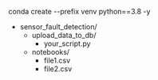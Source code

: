 
conda create --prefix venv python==3.8 -y

- sensor_fault_detection/
  - upload_data_to_db/
    - your_script.py
  - notebooks/
    - file1.csv
    - file2.csv
